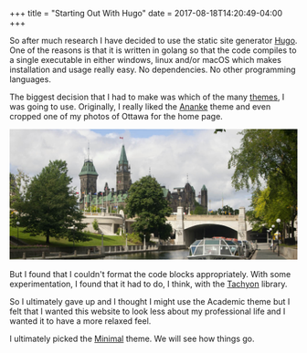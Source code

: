 +++
title = "Starting Out With Hugo"
date = 2017-08-18T14:20:49-04:00
+++

So after much research I have decided to use the static site generator [Hugo](https://gohugo.io). One of the reasons is that it is written in golang so that the code compiles to a single executable in either windows, linux and/or macOS which makes installation and usage really easy. No dependencies. No other programming languages.

The biggest decision that I had to make was which of the many [themes](https://themes.gohugo.io/), I was going to use. Originally, I really liked the [Ananke](https://themes.gohugo.io/gohugo-theme-ananke/) theme and even cropped one of my photos of Ottawa for the home page.

![By the canal in Ottawa in the summer.](ottawa.jpg)

But I found that I couldn't format the code blocks appropriately. With some experimentation, I found that it had to do, I think, with the [Tachyon](http://tachyons.io/docs/themes/skins/) library.

So I ultimately gave up and I thought I might use the Academic theme but I felt that I wanted this website to look less about my professional life and I wanted it to have a more relaxed feel.

I ultimately picked the [Minimal](https://themes.gohugo.io/minimal/) theme. We will see how things go.